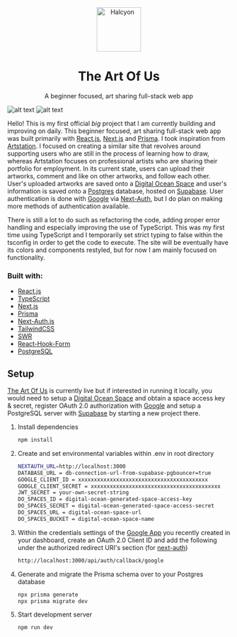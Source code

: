 <div align="center">
  <img alt="Halcyon" src="https://app-artworks.sfo3.digitaloceanspaces.com/theartofuslogo.png" width="100" />
</div>
<h1 align="center">
  The Art Of Us
</h1>
<p align="center">
  A beginner focused, art sharing full-stack web app
</p>

![alt text](https://i.imgur.com/uQVPDKq.png)
![alt text](https://i.imgur.com/oDTJwA5.png)

Hello! This is my first official _big_ project that I am currently building and improving on daily. This beginner focused, art sharing full-stack web app was built primarily with [React.js](https://reactjs.org/), [Next.js](https://nextjs.org/) and [Prisma](https://www.prisma.io/). I took inspiration from [Artstation](https://www.artstation.com/). I focused on creating a similar site that revolves around supporting users who are still in the process of learning how to draw, whereas Artstation focuses on professional artists who are sharing their portfolio for employment. In its current state, users can upload their artworks, comment and like on other artworks, and follow each other. User's uploaded artworks are saved onto a [Digital Ocean Space](https://www.digitalocean.com/products/spaces) and user's information is saved onto a [Postgres](https://www.postgresql.org/) database, hosted on [Supabase](https://supabase.com/). User authentication is done with [Google](https://next-auth.js.org/providers/google) via [Next-Auth](https://next-auth.js.org/), but I do plan on making more methods of authentication available.

There is still a lot to do such as refactoring the code, adding proper error handling and especially improving the use of TypeScript. This was my first time using TypeScript and I temporarily set strict typing to false within the tsconfig in order to get the code to execute. The site will be eventually have its colors and components restyled, but for now I am mainly focused on functionality.

### Built with:

-   [React.js](https://reactjs.org/)
-   [TypeScript](https://www.typescriptlang.org/)
-   [Next.js](https://nextjs.org/)
-   [Prisma](https://www.prisma.io/)
-   [Next-Auth.js](https://next-auth.js.org/)
-   [TailwindCSS](https://tailwindcss.com/)
-   [SWR](https://swr.vercel.app/)
-   [React-Hook-Form](https://react-hook-form.com/)
-   [PostgreSQL](https://www.postgresql.org/)

## Setup

[The Art Of Us](https://theartofus.vercel.app/) is currently live but if interested in running it locally, you would need to setup a [Digital Ocean Space](https://www.digitalocean.com/products/spaces) and obtain a space access key & secret, register OAuth 2.0 authorization with [Google](https://developers.google.com/identity/protocols/oauth2) and setup a PostgreSQL server with [Supabase](https://supabase.com/docs/guides/database) by starting a new project there.

1. Install dependencies

    ```bash
    npm install
    ```

2. Create and set environmental variables within .env in root directory

    ```bash
    NEXTAUTH_URL=http://localhost:3000
    DATABASE_URL = db-connection-url-from-supabase-pgbouncer=true
    GOOGLE_CLIENT_ID = xxxxxxxxxxxxxxxxxxxxxxxxxxxxxxxxxxxxxxxxx
    GOOGLE_CLIENT_SECRET = xxxxxxxxxxxxxxxxxxxxxxxxxxxxxxxxxxxxxxxxx
    JWT_SECRET = your-own-secret-string
    DO_SPACES_ID = digital-ocean-generated-space-access-key
    DO_SPACES_SECRET = digital-ocean-generated-space-access-secret
    DO_SPACES_URL = digital-ocean-space-url
    DO_SPACES_BUCKET = digital-ocean-space-name
    ```

3. Within the credentials settings of the [Google App](https://console.developers.google.com/) you recently created in your dashboard, create an OAuth 2.0 Client ID and add the following under the authorized redirect URI's section (for [next-auth](https://next-auth.js.org/providers/google))

    ```bash
    http://localhost:3000/api/auth/callback/google
    ```

4. Generate and migrate the Prisma schema over to your Postgres database

    ```bash
    npx prisma generate
    npx prisma migrate dev
    ```

5. Start development server

    ```bash
    npm run dev
    ```
